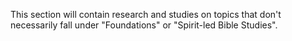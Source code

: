 
This section will contain research and studies on topics that don't necessarily fall under "Foundations" or "Spirit-led Bible Studies".
